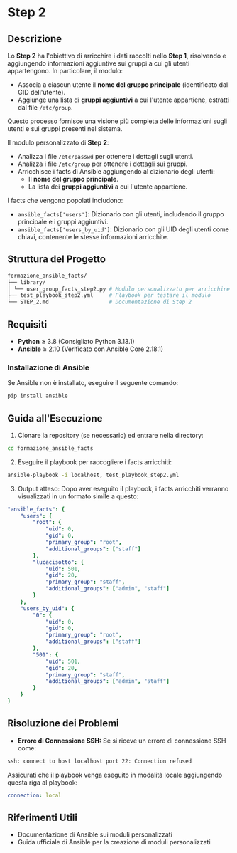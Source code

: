 # Step 2

## Descrizione
Lo **Step 2** ha l'obiettivo di arricchire i dati raccolti nello **Step 1**, risolvendo e aggiungendo informazioni aggiuntive sui gruppi a cui gli utenti appartengono. In particolare, il modulo:
- Associa a ciascun utente il **nome del gruppo principale** (identificato dal GID dell'utente).
- Aggiunge una lista di **gruppi aggiuntivi** a cui l'utente appartiene, estratti dal file `/etc/group`.
  
Questo processo fornisce una visione più completa delle informazioni sugli utenti e sui gruppi presenti nel sistema.

Il modulo personalizzato di **Step 2**:
- Analizza i file `/etc/passwd` per ottenere i dettagli sugli utenti.
- Analizza i file `/etc/group` per ottenere i dettagli sui gruppi.
- Arricchisce i facts di Ansible aggiungendo al dizionario degli utenti:
  - Il **nome del gruppo principale**.
  - La lista dei **gruppi aggiuntivi** a cui l'utente appartiene.

I facts che vengono popolati includono:
- `ansible_facts['users']`: Dizionario con gli utenti, includendo il gruppo principale e i gruppi aggiuntivi.
- `ansible_facts['users_by_uid']`: Dizionario con gli UID degli utenti come chiavi, contenente le stesse informazioni arricchite.

## Struttura del Progetto

```bash
formazione_ansible_facts/
├── library/
│ └── user_group_facts_step2.py # Modulo personalizzato per arricchire i facts degli utenti e gruppi
├── test_playbook_step2.yml     # Playbook per testare il modulo
└── STEP_2.md                   # Documentazione di Step 2
```

## Requisiti

- **Python** ≥ 3.8 (Consigliato Python 3.13.1)
- **Ansible** ≥ 2.10 (Verificato con Ansible Core 2.18.1)

### Installazione di Ansible
Se Ansible non è installato, eseguire il seguente comando:
```bash
pip install ansible
```

## Guida all'Esecuzione

1. Clonare la repository (se necessario) ed entrare nella directory:
```bash
cd formazione_ansible_facts
```

2. Eseguire il playbook per raccogliere i facts arricchiti:
```bash
ansible-playbook -i localhost, test_playbook_step2.yml
```

3. Output atteso:
Dopo aver eseguito il playbook, i facts arricchiti verranno visualizzati in un formato simile a questo:
```yaml
"ansible_facts": {
    "users": {
        "root": {
            "uid": 0,
            "gid": 0,
            "primary_group": "root",
            "additional_groups": ["staff"]
        },
        "lucacisotto": {
            "uid": 501,
            "gid": 20,
            "primary_group": "staff",
            "additional_groups": ["admin", "staff"]
        }
    },
    "users_by_uid": {
        "0": {
            "uid": 0,
            "gid": 0,
            "primary_group": "root",
            "additional_groups": ["staff"]
        },
        "501": {
            "uid": 501,
            "gid": 20,
            "primary_group": "staff",
            "additional_groups": ["admin", "staff"]
        }
    }
}
```

## Risoluzione dei Problemi

- **Errore di Connessione SSH:**
Se si riceve un errore di connessione SSH come:
```bash
ssh: connect to host localhost port 22: Connection refused
```

Assicurati che il playbook venga eseguito in modalità locale aggiungendo questa riga al playbook:
```yaml
connection: local
```

## Riferimenti Utili

- Documentazione di Ansible sui moduli personalizzati
- Guida ufficiale di Ansible per la creazione di moduli personalizzati
